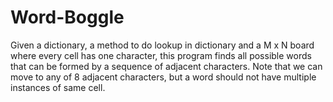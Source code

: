 # Word-Boggle
Given a dictionary, a method to do lookup in dictionary and a M x N board where every cell has one character, this program finds all possible words that can be formed by a sequence of adjacent characters. Note that we can move to any of 8 adjacent characters, but a word should not have multiple instances of same cell.
